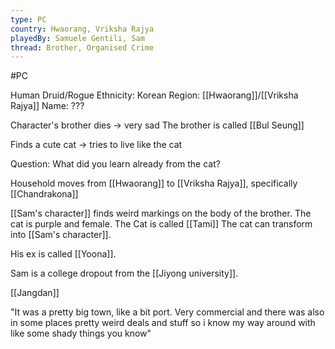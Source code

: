 ```yaml
---
type: PC
country: Hwaorang, Vriksha Rajya
playedBy: Samuele Gentili, Sam
thread: Brother, Organised Crime
---
```


#PC

Human Druid/Rogue
Ethnicity: Korean
Region: [[Hwaorang]]/[[Vriksha Rajya]]
Name: ???

Character's brother dies -> very sad
The brother is called [[Bul Seung]]

Finds a cute cat -> tries to live like the cat

Question: What did you learn already from the cat?

Household moves from [[Hwaorang]] to [[Vriksha Rajya]], specifically [[Chandrakona]]

[[Sam's character]] finds weird markings on the body of the brother.
The cat is purple and female.
The Cat is called [[Tami]]
The cat can transform into [[Sam's character]].

His ex is called [[Yoona]].

Sam is a college dropout from the [[Jiyong university]].


[[Jangdan]]

"It was a pretty big town, like a bit port. Very commercial and there was also in some places pretty weird deals and stuff so i know my way around with like some shady things you know"






